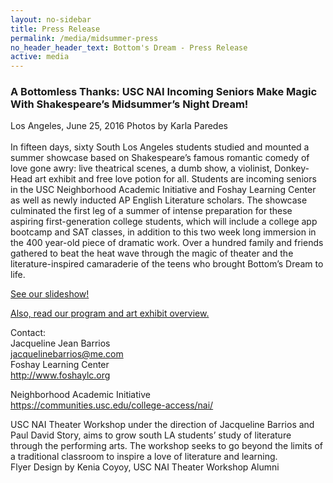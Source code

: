 ```yaml
---
layout: no-sidebar
title: Press Release
permalink: /media/midsummer-press 
no_header_header_text: Bottom's Dream - Press Release
active: media
---
```


<h3>A Bottomless Thanks: USC NAI Incoming Seniors Make Magic With Shakespeare’s Midsummer’s Night Dream!</h3>
Los Angeles, June 25, 2016
Photos by Karla Paredes
<br><br>
​
In fifteen days, sixty South Los Angeles students studied and mounted a summer showcase based on Shakespeare’s famous romantic comedy of love gone awry: live theatrical scenes, a dumb show, a violinist, Donkey-Head art exhibit and free love potion for all. Students are incoming seniors in the USC Neighborhood Academic Initiative and Foshay Learning Center as well as newly inducted AP English Literature scholars. The showcase culminated the first leg of a summer of intense preparation for these aspiring first-generation college students, which will include a college app bootcamp and SAT classes, in addition to this two week long immersion in the 400 year-old piece of dramatic work. Over a hundred family and friends gathered to beat the heat wave through the magic of theater and the literature-inspired camaraderie of the teens who brought Bottom’s Dream to life.

<a href="https://drive.google.com/file/d/0B80qcFU5K6PeRVdlbDhSU24wSzA/view" target="_blank">See our slideshow!</a>

<a href="https://drive.google.com/file/d/0B22Euc53pX4Va2pxcFJQRVVsUDA/view" target="_blank">Also, read our program and art exhibit overview.</a>
 
Contact:<br>
Jacqueline Jean Barrios<br>
jacquelinebarrios@me.com<br>
Foshay Learning Center<br>
http://www.foshaylc.org
 
Neighborhood Academic Initiative<br>
https://communities.usc.edu/college-access/nai/

USC NAI Theater Workshop under the direction of Jacqueline Barrios and Paul David Story, aims to grow south LA students’ study of literature through the performing arts. The workshop seeks to go beyond the limits of a traditional classroom to inspire a love of literature and learning.
​
<br>
Flyer Design by Kenia Coyoy, USC NAI Theater Workshop Alumni